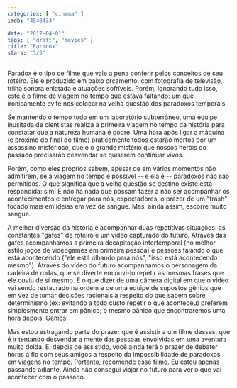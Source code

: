 ```yaml
---
categories: [ "cinema" ]
imdb: "4540434"

date: "2017-04-01"
tags: [ "draft", "movies" ]
title: "Paradox"
stars: "3/5"
---
```

Paradox é o tipo de filme que vale a pena conferir pelos conceitos de seu roteiro. Ele é produzido em baixo orçamento, com fotografia de televisão, trilha sonora enlatada e atuações sofríveis. Porém, ignorando tudo isso, este é o filme de viagem no tempo que estava faltando: um que ironicamente evite nos colocar na velha questão dos paradoxos temporais.

Se mantendo o tempo todo em um laboratório subterrâneo, uma equipe inusitada de cientistas realiza a primeira viagem no tempo da história para constatar que a natureza humana é podre. Uma hora após ligar a máquina (e próximo do final do filme) praticamente todos estarão mortos por um assassino misterioso, que é o grande mistério que nossos heróis do passado precisarão desvendar se quiserem continuar vivos.

Porém, como eles próprios sabem, apesar de em vários momentos não admitirem, se a viagem no tempo é possível  -- e ela é -- paradoxos não são permitidos. O que significa que a velha questão se destino existe está respondida: sim! E não há nada que possam fazer a não ser acompanhar os acontecimentos e entregar para nós, espectadores, o prazer de um "trash" focado mais em ideias em vez de sangue. Mas, ainda assim, escorre muito sangue.

A melhor diversão da história é acompanhar duas repetitivas situações: as constantes "gafes" de roteiro e um vídeo capturado do futuro. Através das gafes acompanhamos a primeira decapitação intertemporal (no melhor estilo jogos de videogames em primeira pessoa) e pessoas falando o que está acontecendo ("ele está olhando para nós", "isso está acontecendo mesmo"). Através do vídeo do futuro acompanhamos o personagem da cadeira de rodas, que se diverte em ouvi-lo repetir as mesmas frases que ele ouviu de si mesmo. E o que dizer de uma câmera digital em que o vídeo vai sendo restaurado na ordem e de uma equipe de supostos gênios que em vez de tomar decisões racionais a respeito do que sabem sobre determinismo (ex: evitando a todo custo repetir o que aconteceu) preferem simplesmente entrar em pânico; o mesmo pânico que encontraremos uma hora depois. Gênios!

Mas estou estragando parte do prazer que é assistir a um filme desses, que é ir tentando desvendar a mente das pessoas envolvidas em uma aventura muito doida. E, depois de assistido, você ainda terá o prazer de debater horas a fio com seus amigos a respeito da impossibilidade de paradoxos em viagens no tempo. Portanto, recomende esse filme. Eu estou apenas passando adiante. Ainda não consegui viajar no futuro para ver o que vai acontecer com o passado.
